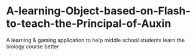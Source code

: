 # A-learning-Object-based-on-Flash-to-teach-the-Principal-of-Auxin
A learning &amp; gaming application to help middle school students learn the biology course better
